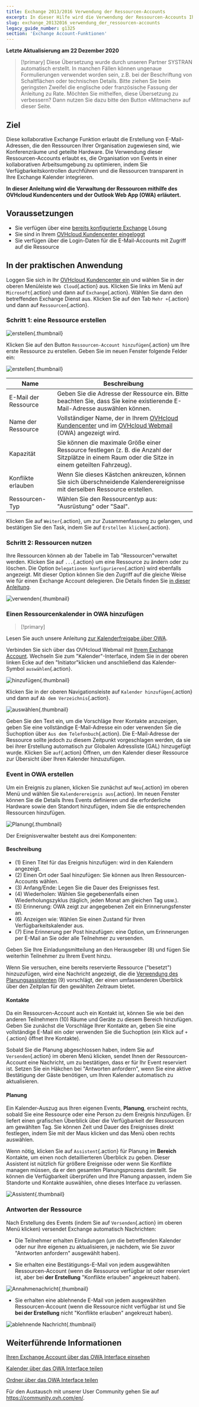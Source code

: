 ```yaml
---
title: Exchange 2013/2016 Verwendung der Ressourcen-Accounts
excerpt: In dieser Hilfe wird die Verwendung der Ressourcen-Accounts Ihres Exchange Angebots beschrieben
slug: exchange_20132016_verwendung_der_ressourcen-accounts
legacy_guide_number: g1325
section: 'Exchange Account-Funktionen'
---
```


**Letzte Aktualisierung am 22 Dezember 2020**

> [!primary]
> Diese Übersetzung wurde durch unseren Partner SYSTRAN automatisch erstellt. In manchen Fällen können ungenaue Formulierungen verwendet worden sein, z.B. bei der Beschriftung von Schaltflächen oder technischen Details. Bitte ziehen Sie beim geringsten Zweifel die englische oder französische Fassung der Anleitung zu Rate. Möchten Sie mithelfen, diese Übersetzung zu verbessern? Dann nutzen Sie dazu bitte den Button «Mitmachen» auf dieser Seite.
>

## Ziel

Diese kollaborative Exchange Funktion erlaubt die Erstellung von E-Mail-Adressen, die den Ressourcen Ihrer Organisation zugewiesen sind, wie Konferenzräume und geteilte Hardware. Die Verwendung dieser Ressourcen-Accounts erlaubt es, die Organisation von Events in einer kollaborativen Arbeitsumgebung zu optimieren, indem Sie Verfügbarkeitskontrollen durchführen und die Ressourcen transparent in Ihre Exchange Kalender integrieren.

**In dieser Anleitung wird die Verwaltung der Ressourcen mithilfe des OVHcloud Kundencenters und der Outlook Web App (OWA) erläutert.**

## Voraussetzungen

- Sie verfügen über eine [bereits konfigurierte Exchange](https://www.ovh.de/emails/hosted-exchange/) Lösung
- Sie sind in Ihrem [OVHcloud Kundencenter eingeloggt](https://www.ovh.com/auth/?action=gotomanager&from=https://www.ovh.de/&ovhSubsidiary=de)
- Sie verfügen über die Login-Daten für die E-Mail-Accounts mit Zugriff auf die Ressource

## In der praktischen Anwendung

Loggen Sie sich in Ihr [OVHcloud Kundencenter ein](https://www.ovh.com/auth/?action=gotomanager&from=https://www.ovh.de/&ovhSubsidiary=de) und wählen Sie in der oberen Menüleiste `Web Cloud`{.action} aus. Klicken Sie links im Menü auf `Microsoft`{.action} und dann auf `Exchange`{.action}. Wählen Sie dann den betreffenden Exchange Dienst aus. Klicken Sie auf den Tab `Mehr +`{.action} und dann auf `Ressourcen`{.action}.

### Schritt 1: eine Ressource erstellen

![erstellen](images/exchange-resources-step1.png){.thumbnail}

Klicken Sie auf den Button `Ressourcen-Account hinzufügen`{.action} um Ihre erste Ressource zu erstellen. Geben Sie im neuen Fenster folgende Felder ein:

![erstellen](images/exchange-resources-step2.png){.thumbnail}

|Name|Beschreibung|
|---|---|
|E-Mail der Ressource|Geben Sie die Adresse der Ressource ein. Bitte beachten Sie, dass Sie keine existierende E-Mail-Adresse auswählen können.|
|Name der Ressource|Vollständiger Name, der in Ihrem [OVHcloud Kundencenter](https://www.ovh.com/auth/?action=gotomanager&from=https://www.ovh.de/&ovhSubsidiary=de) und im [OVHcloud Webmail](https://www.ovh.de/mail/) (OWA) angezeigt wird.|
|Kapazität|Sie können die maximale Größe einer Ressource festlegen (z. B. die Anzahl der Sitzplätze in einem Raum oder die Sitze in einem geteilten Fahrzeug).|
|Konflikte erlauben|Wenn Sie dieses Kästchen ankreuzen, können Sie sich überschneidende Kalenderereignisse mit derselben Ressource erstellen.|
|Ressourcen-Typ|Wählen Sie den Ressourcentyp aus: "Ausrüstung" oder "Saal".|

Klicken Sie auf `Weiter`{.action}, um zur Zusammenfassung zu gelangen, und bestätigen Sie den Task, indem Sie auf `Erstellen klicken`{.action}.


### Schritt 2: Ressourcen nutzen

Ihre Ressourcen können ab der Tabelle im Tab "Ressourcen"verwaltet werden. Klicken Sie auf `...`{.action} um eine Ressource zu ändern oder zu löschen. Die Option `Delegationen konfigurieren`{.action} wird ebenfalls angezeigt. Mit dieser Option können Sie den Zugriff auf die gleiche Weise wie für einen Exchange Account delegieren. Die Details finden Sie [in dieser Anleitung](../exchange_2013_send_as_versand_als/).

![verwenden](images/exchange-resources-step3.png){.thumbnail}

### Einen Ressourcenkalender in OWA hinzufügen

> [!primary]
>
Lesen Sie auch unsere Anleitung [zur Kalenderfreigabe über OWA](../exchange_2016_einen_kalender_via_owa_webmail_freigeben/).
>

Verbinden Sie sich über das OVHcloud Webmail mit [Ihrem Exchange Account](https://www.ovh.de/mail/). Wechseln Sie zum "Kalender"-Interface, indem Sie in der oberen linken Ecke auf den "Initiator"klicken und anschließend das Kalender-Symbol `auswählen`{.action}.

![hinzufügen](images/exchange-calendars-step1.png){.thumbnail}

Klicken Sie in der oberen Navigationsleiste auf `Kalender hinzufügen`{.action} und dann auf `Ab dem Verzeichnis`{.action}.

![auswählen](images/exchange-resources-step4.png){.thumbnail}

Geben Sie den Text ein, um die Vorschläge Ihrer Kontakte anzuzeigen, geben Sie eine vollständige E-Mail-Adresse ein oder verwenden Sie die Suchoption über `Aus dem Telefonbuch`{.action}. Die E-Mail-Adresse der Ressource sollte jedoch zu diesem Zeitpunkt vorgeschlagen werden, da sie bei ihrer Erstellung automatisch zur Globalen Adressliste (GAL) hinzugefügt wurde. Klicken Sie `auf`{.action} Öffnen, um den Kalender dieser Ressource zur Übersicht über Ihren Kalender hinzuzufügen.

### Event in OWA erstellen

Um ein Ereignis zu planen, klicken Sie zunächst auf `Neu`{.action} im oberen Menü und wählen Sie `Kalenderereignis aus`{.action}. Im neuen Fenster können Sie die Details Ihres Events definieren und die erforderliche Hardware sowie den Standort hinzufügen, indem Sie die entsprechenden Ressourcen hinzufügen.

![Planung](images/exchange-resources-step5_1.png){.thumbnail}

Der Ereignisverwalter besteht aus drei Komponenten:

#### Beschreibung

- (1) Einen Titel für das Ereignis hinzufügen: wird in den Kalendern angezeigt.
- (2) Einen Ort oder Saal hinzufügen: Sie können aus Ihren Ressourcen-Accounts wählen.
- (3) Anfang/Ende: Legen Sie die Dauer des Ereignisses fest.
- (4) Wiederholen: Wählen Sie gegebenenfalls einen Wiederholungszyklus (täglich, jeden Monat am gleichen Tag usw.).
- (5) Erinnerung: OWA zeigt zur angegebenen Zeit ein Erinnerungsfenster an.
- (6) Anzeigen wie: Wählen Sie einen Zustand für Ihren Verfügbarkeitskalender aus.
- (7) Eine Erinnerung per Post hinzufügen: eine Option, um Erinnerungen per E-Mail an Sie oder alle Teilnehmer zu versenden.

Geben Sie Ihre Einladungsmitteilung an den Herausgeber (8) und fügen Sie weiterhin Teilnehmer zu Ihrem Event hinzu.

Wenn Sie versuchen, eine bereits reservierte Ressource ("besetzt") hinzuzufügen, wird eine Nachricht angezeigt, die die [Verwendung des Planungsassistenten](./#planung) (9) vorschlägt, der einen umfassenderen Überblick über den Zeitplan für den gewählten Zeitraum bietet.

#### Kontakte

Da ein Ressourcen-Account auch ein Kontakt ist, können Sie wie bei den anderen Teilnehmern (10) Räume und Geräte zu diesem Bereich hinzufügen. Geben Sie zunächst die Vorschläge Ihrer Kontakte an, geben Sie eine vollständige E-Mail ein oder verwenden Sie die Suchoption (ein Klick auf `+`{.action} öffnet Ihre Kontakte).

Sobald Sie die Planung abgeschlossen haben, indem Sie auf `Versenden`{.action} im oberen Menü klicken, sendet Ihnen der Ressourcen-Account eine Nachricht, um zu bestätigen, dass er für Ihr Event reserviert ist. Setzen Sie ein Häkchen bei "Antworten anfordern", wenn Sie eine aktive Bestätigung der Gäste benötigen, um Ihren Kalender automatisch zu aktualisieren.

#### Planung

Ein Kalender-Auszug aus Ihren eigenen Events, **Planung**, erscheint rechts, sobald Sie eine Ressource oder eine Person zu dem Ereignis hinzufügen. Er liefert einen grafischen Überblick über die Verfügbarkeit der Ressourcen am gewählten Tag. Sie können Zeit und Dauer des Ereignisses direkt festlegen, indem Sie mit der Maus klicken und das Menü oben rechts auswählen.

Wenn nötig, klicken Sie auf `Assistent`{.action} für Planung im **Bereich** Kontakte, um einen noch detaillierteren Überblick zu geben. Dieser Assistent ist nützlich für größere Ereignisse oder wenn Sie Konflikte managen müssen, da er den gesamten Planungsprozess darstellt. Sie können die Verfügbarkeit überprüfen und Ihre Planung anpassen, indem Sie Standorte und Kontakte auswählen, ohne dieses Interface zu verlassen.

![Assistent](images/exchange-resources-step6.png){.thumbnail}

### Antworten der Ressource

Nach Erstellung des Events (indem Sie auf `Versenden`{.action} im oberen Menü klicken) versendet Exchange automatisch Nachrichten:

- Die Teilnehmer erhalten Einladungen (um die betreffenden Kalender oder nur ihre eigenen zu aktualisieren, je nachdem, wie Sie zuvor "Antworten anfordern" ausgewählt haben).

- Sie erhalten eine Bestätigungs-E-Mail von jedem ausgewählten Ressourcen-Account (wenn die Ressource verfügbar ist oder reserviert ist, aber bei **der Erstellung** "Konflikte erlauben" angekreuzt haben).

![Annahmenachricht](images/exchange-resources-step7.png){.thumbnail}

- Sie erhalten eine ablehnende E-Mail von jedem ausgewählten Ressourcen-Account (wenn die Ressource nicht verfügbar ist und Sie **bei der Erstellung** nicht "Konflikte erlauben" angekreuzt haben).

![ablehnende Nachricht](images/exchange-resources-step8.png){.thumbnail}

## Weiterführende Informationen

[Ihren Exchange Account über das OWA Interface einsehen](../exchange_2016_verwendung_der_outlook_web_app/)

[Kalender über das OWA Interface teilen](../exchange_2016_einen_kalender_via_owa_webmail_freigeben/)

[Ordner über das OWA Interface teilen](../exchange_2016_einen_ordner_via_owa_webmail_freigeben/)

Für den Austausch mit unserer User Community gehen Sie auf <https://community.ovh.com/en/>.
